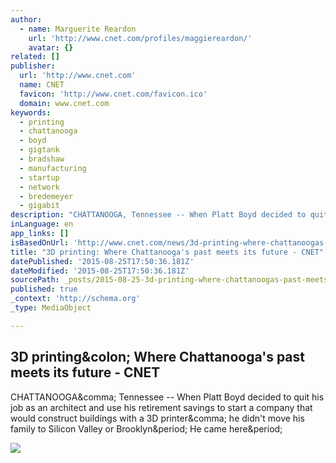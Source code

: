 ```yaml
---
author:
  - name: Marguerite Reardon
    url: 'http://www.cnet.com/profiles/maggiereardon/'
    avatar: {}
related: []
publisher:
  url: 'http://www.cnet.com'
  name: CNET
  favicon: 'http://www.cnet.com/favicon.ico'
  domain: www.cnet.com
keywords:
  - printing
  - chattanooga
  - boyd
  - gigtank
  - bradshaw
  - manufacturing
  - startup
  - network
  - bredemeyer
  - gigabit
description: "CHATTANOOGA, Tennessee -- When Platt Boyd decided to quit his job as an architect and use his retirement savings to start a company that would construct buildings with a 3D printer, he didn't move his family to Silicon Valley or Brooklyn. He came here."
inLanguage: en
app_links: []
isBasedOnUrl: 'http://www.cnet.com/news/3d-printing-where-chattanoogas-past-meets-its-future/'
title: "3D printing: Where Chattanooga's past meets its future - CNET"
datePublished: '2015-08-25T17:50:36.181Z'
dateModified: '2015-08-25T17:50:36.181Z'
sourcePath: _posts/2015-08-25-3d-printing-where-chattanoogas-past-meets-its-future-cne.md
published: true
_context: 'http://schema.org'
_type: MediaObject

---
```

<article style=""><h1>3D printing&amp;colon; Where Chattanooga's past meets its future - CNET</h1><p>CHATTANOOGA&amp;comma; Tennessee -- When Platt Boyd decided to quit his job as an architect and use his retirement savings to start a company that would construct buildings with a 3D printer&amp;comma; he didn't move his family to Silicon Valley or Brooklyn&amp;period; He came here&amp;period;</p><img src="http://cnet4.cbsistatic.com/hub/i/r/2015/08/19/da869c9c-338c-4931-9db9-3593c140018b/thumbnail/670x503/385fd06e1bee60b4afbe5adf1313d72d/pic10-branch-robot-arm.jpg" /></article>